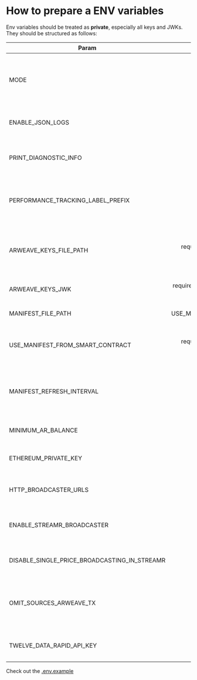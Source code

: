 # How to prepare a ENV variables

Env variables should be treated as **private**, especially all keys and JWKs. They should be structured as follows:

| Param                                        |                      Optionality                      | Default value             | Description                                                                                                         |
| -------------------------------------------- | :---------------------------------------------------: | ------------------------- | ------------------------------------------------------------------------------------------------------------------- |
| MODE                                         |                       required                        | LOCAL                     | Default httpBroadcasters depends on [MODE](../src/config/config.ts), additional error and metrics reporting if PROD |
| ENABLE_JSON_LOGS                             |                       optional                        | true                      | if set to true, logging in JSON format will be enabled                                                              |
| PRINT_DIAGNOSTIC_INFO                        |                       optional                        | true                      | if set to true, additional info with diagnostics information will be logged                                         |
| PERFORMANCE_TRACKING_LABEL_PREFIX            |                       optional                        | public                    | if set, human-friendly name that will be appended to the performance tracking labels                                |
| ARWEAVE_KEYS_FILE_PATH                       |       required if ARWEAVE_KEYS_JWK not provided       |                           | path to the arweave wallet (for relative paths it assumes that you are in the project root folder)                  |
| ARWEAVE_KEYS_JWK                             |    required if ARWEAVE_KEYS_FILE_PATH not provided    |                           | JWK of arweave wallet (helpful with Docker)                                                                         |
| MANIFEST_FILE_PATH                           | required if USE_MANIFEST_FROM_SMART_CONTRACT not true |                           | path to the manifest file                                                                                           |
| USE_MANIFEST_FROM_SMART_CONTRACT             |      required if MANIFEST_FILE_PATH not provided      | true                      | if set to true, manifest will be loaded from Arweave Smart Contracts                                                |
| MANIFEST_REFRESH_INTERVAL                    |                       optional                        | 120000                    | if manifest is loaded from smart contracts it defines how often node will check for new manifest                    |
| MINIMUM_AR_BALANCE                           |                       optional                        | 0                         | minimum AR balance required to run the node                                                                         |
| ETHEREUM_PRIVATE_KEY                         |                       required                        |                           | Ethereum private key that will be used for price data signing                                                       |
| HTTP_BROADCASTER_URLS                        |                       optional                        | ["http://localhost:9000"] | array of urls for broadcasters to which prices should be sent                                                       |
| ENABLE_STREAMR_BROADCASTER                   |                       optional                        | false                     | if set to true, single prices and prices packages will be sent to Streamr                                           |
| DISABLE_SINGLE_PRICE_BROADCASTING_IN_STREAMR |                       optional                        | true                      | if set to true, single prices will not be sent to Streamr                                                           |
| OMIT_SOURCES_ARWEAVE_TX                      |                       optional                        | true                      | if set to true, values from different sources will not be attached to the data backup on Arweave                    |
| TWELVE_DATA_RAPID_API_KEY                    |                       optional                        |                           | Twelve data API key which will be used to fetch prices                                                              |

Check out the [.env.example](../.env.example)

